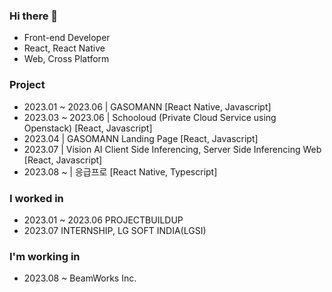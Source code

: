 ### Hi there 👋
- Front-end Developer
- React, React Native
- Web, Cross Platform

### Project
- 2023.01 ~ 2023.06 | GASOMANN [React Native, Javascript]
- 2023.03 ~ 2023.06 | Schooloud (Private Cloud Service using Openstack) [React, Javascript]
- 2023.04 | GASOMANN Landing Page [React, Javascript]
- 2023.07 | Vision AI Client Side Inferencing, Server Side Inferencing Web [React, Javascript]
- 2023.08 ~ | 응급프로 [React Native, Typescript]

### I worked in
- 2023.01 ~ 2023.06 PROJECTBUILDUP
- 2023.07 INTERNSHIP, LG SOFT INDIA(LGSI)

### I'm working in
- 2023.08 ~ BeamWorks Inc.


<!--
**Sebyeok/Sebyeok** is a ✨ _special_ ✨ repository because its `README.md` (this file) appears on your GitHub profile.

Here are some ideas to get you started:

- 🔭 I’m currently working on ...
- 🌱 I’m currently learning ...
- 👯 I’m looking to collaborate on ...
- 🤔 I’m looking for help with ...
- 💬 Ask me about ...
- 📫 How to reach me: ...
- 😄 Pronouns: ...
- ⚡ Fun fact: ...
-->
